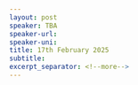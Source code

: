 ```yaml
---
layout: post
speaker: TBA
speaker-url:
speaker-uni:
title: 17th February 2025
subtitle:
excerpt_separator: <!--more-->
---
```


<!--more-->
